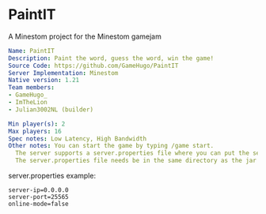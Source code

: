 # PaintIT
A Minestom project for the Minestom gamejam

```YAML
Name: PaintIT
Description: Paint the word, guess the word, win the game!
Source Code: https://github.com/GameHugo/PaintIT
Server Implementation: Minestom
Native version: 1.21
Team members: 
- GameHugo_
- ImTheLion
- Julian3002NL (builder)

Min player(s): 2
Max players: 16
Spec notes: Low Latency, High Bandwidth
Other notes: You can start the game by typing /game start.
  The server supports a server.properties file where you can put the server-ip and server-port.
  The server.properties file needs be in the same directory as the jar file.
```

server.properties example:
```properties
server-ip=0.0.0.0
server-port=25565
online-mode=false
```